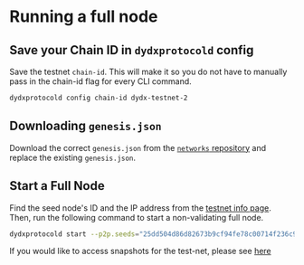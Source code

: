 # Running a full node
## Save your Chain ID in `dydxprotocold` config

Save the testnet `chain-id`. This will make it so you do not have to manually pass in the chain-id flag for every CLI command.

```bash
dydxprotocold config chain-id dydx-testnet-2
```

## Downloading `genesis.json`

Download the correct `genesis.json` from the [`networks` repository](https://github.com/dydxprotocol/networks) and replace the existing `genesis.json`.

## Start a Full Node

Find the seed node's ID and the IP address from the [testnet info page](https://v4-teacher.vercel.app/testnets/testnet_info). Then, run the following command to start a non-validating full node.

```bash
dydxprotocold start --p2p.seeds="25dd504d86d82673b9cf94fe78c00714f236c9f8@13.59.4.93:26656" --non-validating-full-node=true
```

If you would like to access snapshots for the test-net, please see [here](https://bwarelabs.com/snapshots)
